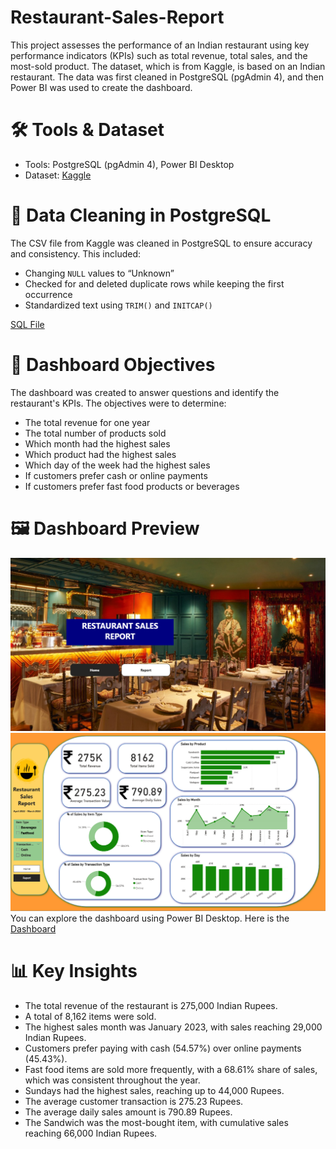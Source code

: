 # Restaurant-Sales-Report

This project assesses the performance of an Indian restaurant using key performance indicators (KPIs) such as total revenue, total sales, and the most-sold product. The dataset, which is from Kaggle, is based on an Indian restaurant. The data was first cleaned in PostgreSQL (pgAdmin 4), and then Power BI was used to create the dashboard.

# 🛠️ Tools & Dataset
- Tools: PostgreSQL (pgAdmin 4), Power BI Desktop
-	Dataset: [Kaggle](https://www.kaggle.com/datasets/rajatsurana979/fast-food-sales-report)

# 🧹 Data Cleaning in PostgreSQL
The CSV file from Kaggle was cleaned in PostgreSQL to ensure accuracy and consistency. This included:
-	Changing `NULL` values to “Unknown”
-	Checked for and deleted duplicate rows while keeping the first occurrence
-	Standardized text using `TRIM()` and `INITCAP()`

[SQL File](Restaurant%20Sales%20Report.sql)


# 🎯 Dashboard Objectives
The dashboard was created to answer questions and identify the restaurant's KPIs. The objectives were to determine:
-	The total revenue for one year
-	The total number of products sold 
-	Which month had the highest sales 
-	Which product had the highest sales 
-	Which day of the week had the highest sales 
-	If customers prefer cash or online payments 
-	If customers prefer fast food products or beverages

# 🖼️ Dashboard Preview
![Dashboard Page 1](Dashboard_Page%201.png)
![Dashboard Page 2](Dashboard_Page%202.png)
You can explore the dashboard using Power BI Desktop. Here is the [Dashboard](SQL+Power%20BI%20Project.pbix)

# 📊 Key Insights
-	The total revenue of the restaurant is 275,000 Indian Rupees.
-	A total of 8,162 items were sold.
-	The highest sales month was January 2023, with sales reaching 29,000 Indian Rupees.
-	Customers prefer paying with cash (54.57%) over online payments (45.43%).
-	 Fast food items are sold more frequently, with a 68.61% share of sales, which was consistent throughout the year.
-	Sundays had the highest sales, reaching up to 44,000 Rupees.
-	The average customer transaction is 275.23 Rupees.
-	The average daily sales amount is 790.89 Rupees.
-	The Sandwich was the most-bought item, with cumulative sales reaching 66,000 Indian Rupees.
